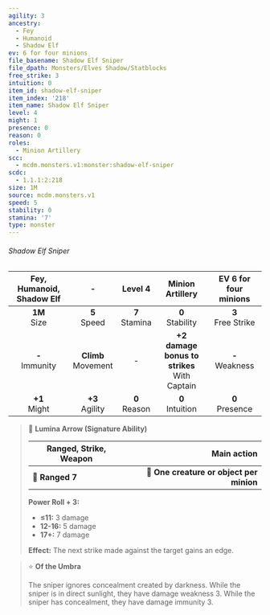 ```yaml
---
agility: 3
ancestry:
  - Fey
  - Humanoid
  - Shadow Elf
ev: 6 for four minions
file_basename: Shadow Elf Sniper
file_dpath: Monsters/Elves Shadow/Statblocks
free_strike: 3
intuition: 0
item_id: shadow-elf-sniper
item_index: '218'
item_name: Shadow Elf Sniper
level: 4
might: 1
presence: 0
reason: 0
roles:
  - Minion Artillery
scc:
  - mcdm.monsters.v1:monster:shadow-elf-sniper
scdc:
  - 1.1.1:2:218
size: 1M
source: mcdm.monsters.v1
speed: 5
stability: 0
stamina: '7'
type: monster
---
```


###### Shadow Elf Sniper

| Fey, Humanoid, Shadow Elf |            -            |      Level 4       |                 Minion Artillery                 | EV 6 for four minions  |
| :-----------------------: | :---------------------: | :----------------: | :----------------------------------------------: | :--------------------: |
|     **1M**<br/> Size      |    **5**<br/> Speed     | **7**<br/> Stamina |               **0**<br/> Stability               | **3**<br/> Free Strike |
|    **-**<br/> Immunity    | **Climb**<br/> Movement |         -          | **+2 damage bonus to strikes**<br/> With Captain |  **-**<br/> Weakness   |
|     **+1**<br/> Might     |   **+3**<br/> Agility   | **0**<br/> Reason  |               **0**<br/> Intuition               |  **0**<br/> Presence   |

<!-- -->
> 🏹 **Lumina Arrow (Signature Ability)**
>
> | **Ranged, Strike, Weapon** |                          **Main action** |
> | -------------------------- | ---------------------------------------: |
> | **📏 Ranged 7**            | **🎯 One creature or object per minion** |
>
> **Power Roll + 3:**
>
> - **≤11:** 3 damage
> - **12-16:** 5 damage
> - **17+:** 7 damage
>
> **Effect:** The next strike made against the target gains an edge.

<!-- -->
> ⭐️ **Of the Umbra**
>
> The sniper ignores concealment created by darkness. While the sniper is in direct sunlight, they have damage weakness 3. While the sniper has concealment, they have damage immunity 3.
